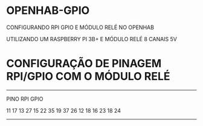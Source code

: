 # OPENHAB-GPIO
CONFIGURANDO RPI GPIO E MÓDULO RELÉ NO OPENHAB

UTILIZANDO UM RASPBERRY PI 3B+ E MÓDULO RELÉ 8 CANAIS 5V


# CONFIGURAÇÃO DE PINAGEM RPI/GPIO COM O MÓDULO RELÉ
____________________

PINO RPI	GPIO

11        17
13        27
15        22
35        19
37        26
12        18
16        23
18        24

-------------------
